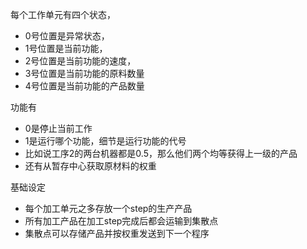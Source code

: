每个工作单元有四个状态，

* 0号位置是异常状态，
* 1号位置是当前功能，
* 2号位置是当前功能的速度，
* 3号位置是当前功能的原料数量
* 4号位置是当前功能的产品数量

功能有

* 0是停止当前工作
* 1是运行哪个功能，细节是运行功能的代号
* 比如说工序2的两台机器都是0.5，那么他们两个均等获得上一级的产品
* 还有从暂存中心获取原材料的权重

基础设定
* 每个加工单元之多存放一个step的生产产品
* 所有加工产品在加工step完成后都会运输到集散点
* 集散点可以存储产品并按权重发送到下一个程序